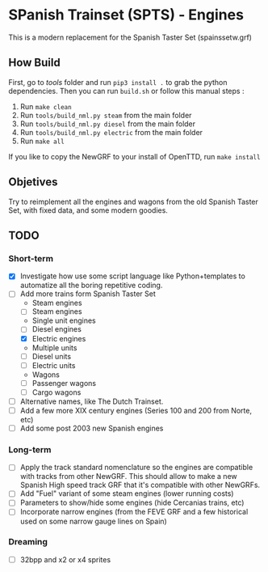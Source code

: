 # SPanish Trainset (SPTS) - Engines

This is a modern replacement for the Spanish Taster Set (spainssetw.grf)

## How Build

First, go to *tools* folder and run `pip3 install .` to grab the python dependencies.
Then you can run `build.sh` or follow this manual steps :

1. Run `make clean`
2. Run `tools/build_nml.py steam` from the main folder
3. Run `tools/build_nml.py diesel` from the main folder
4. Run `tools/build_nml.py electric` from the main folder
5. Run `make all`

If you like to copy the NewGRF to your install of OpenTTD, run `make install`

## Objetives

Try to reimplement all the engines and wagons from the old Spanish Taster Set, with fixed data, and some modern goodies.

## TODO

### Short-term
- [X] Investigate how use some script language like Python+templates to automatize all the boring repetitive coding.
- [ ] Add more trains form Spanish Taster Set
  - Steam engines
  - [ ] Steam engines
  - Single unit engines
  - [ ] Diesel engines  
  - [X] Electric engines  
  - Multiple units
  - [ ] Diesel units  
  - [ ] Electric units 
  - Wagons
  - [ ] Passenger wagons  
  - [ ] Cargo wagons
- [ ] Alternative names, like The Dutch Trainset.
- [ ] Add a few more XIX century engines (Series 100 and 200 from Norte, etc)
- [ ] Add some post 2003 new Spanish engines

### Long-term
- [ ] Apply the track standard nomenclature so the engines are compatible with
    tracks from other NewGRF. This should allow to make a new Spanish High speed
    track GRF that it's compatible with other NewGRFs.
- [ ] Add "Fuel" variant of some steam engines (lower running costs)
- [ ] Parameters to show/hide some engines (hide Cercanias trains, etc)
- [ ] Incorporate narrow engines (from the FEVE GRF and a few historical used on some narrow gauge lines on Spain)

### Dreaming
- [ ] 32bpp and x2 or x4 sprites

